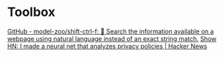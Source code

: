 # Toolbox

[GitHub - model-zoo/shift-ctrl-f: 🔎 Search the information available on a webpage using natural language instead of an exact string match.](https://github.com/model-zoo/shift-ctrl-f)
[Show HN: I made a neural net that analyzes privacy policies | Hacker News](https://news.ycombinator.com/item?id=21042468)
